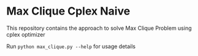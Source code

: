 # Max Clique Cplex Naive

This repository contains the approach to solve Max Clique Problem using cplex optimizer

Run `python max_clique.py --help` for usage details
